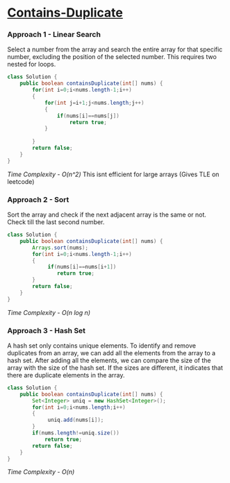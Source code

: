 # [Contains-Duplicate](https://leetcode.com/problems/contains-duplicate)

### Approach 1 - Linear Search
Select a number from the array and search the entire array for that specific number, excluding the position of the selected number. This requires two nested for loops.

```java
class Solution {
    public boolean containsDuplicate(int[] nums) {
        for(int i=0;i<nums.length-1;i++)
        {
            for(int j=i+1;j<nums.length;j++)
            {
                if(nums[i]==nums[j])
                    return true;              
            }
            
        }
        return false;
    }
}
```
*Time Complexity - O(n^2)*
This isnt efficient for large arrays (Gives TLE on leetcode)

### Approach 2 - Sort
Sort the array and check if the next adjacent array is the same or not. Check till the last second number.
```java
class Solution {
    public boolean containsDuplicate(int[] nums) {
        Arrays.sort(nums);
        for(int i=0;i<nums.length-1;i++)
        {
             if(nums[i]==nums[i+1])
                return true;
        }
        return false;
    }
}
```
*Time Complexity - O(n log n)*

### Approach 3 - Hash Set
A hash set only contains unique elements. To identify and remove duplicates from an array, we can add all the elements from the array to a hash set. After adding all the elements, we can compare the size of the array with the size of the hash set. If the sizes are different, it indicates that there are duplicate elements in the array.
```java
class Solution {
    public boolean containsDuplicate(int[] nums) {
        Set<Integer> uniq = new HashSet<Integer>();
        for(int i=0;i<nums.length;i++)
        {
             uniq.add(nums[i]);
        }
        if(nums.length!=uniq.size())
            return true;
        return false;
    }
}
```
*Time Complexity - O(n)*
